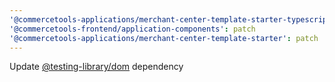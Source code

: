 ```yaml
---
'@commercetools-applications/merchant-center-template-starter-typescript': patch
'@commercetools-frontend/application-components': patch
'@commercetools-applications/merchant-center-template-starter': patch
---
```


Update [@testing-library/dom](https://github.com/testing-library/dom-testing-library) dependency
